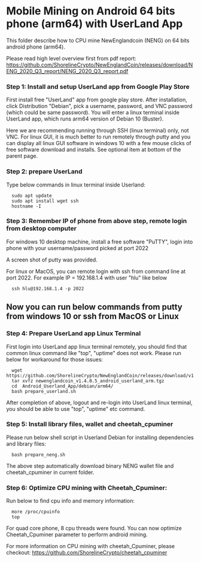 # Mobile Mining on Android 64 bits phone (arm64) with UserLand App

This folder describe how to CPU mine NewEnglandcoin (NENG) on 64 bits android phone (arm64). 

Please read high level overview first from pdf report:
https://github.com/ShorelineCrypto/NewEnglandCoin/releases/download/NENG_2020_Q3_report/NENG_2020_Q3_report.pdf 


### Step 1: Install and setup UserLand app from Google Play Store

First install free "UserLand" app from google play store.  After installation, click Distribution 
"Debian", pick a username, password, and VNC password (which could be same password). You will enter 
a linux terminal inside UserLand app, which runs arm64 version of Debian 10 (Buster). 

Here we are recommending running through SSH (linux terminal) only, not VNC.  For linux GUI, it is much better to run remotely 
through putty and you can display all linux GUI software in windows 10 with a few mouse clicks of free software download and installs. See optional 
item at bottom of the parent page.

### Step 2: prepare UserLand

Type below commands in linux terminal inside Userland:

```
  sudo apt update
  sudo apt install wget ssh
  hostname -I
```

### Step 3: Remember IP of phone from above step, remote login from desktop computer

For windows 10 desktop machine, install a free software "PuTTY", login into phone with your
username/password picked at port 2022

A screen shot of putty was provided. 

For linux or MacOS,  you can remote login with ssh from command line at port 2022. For example 
IP = 192.168.1.4 with user "hlu" like below 
```
  ssh hlu@192.168.1.4 -p 2022
```

## Now you can run below commands from putty from windows 10 or ssh from MacOS or Linux
### Step 4: Prepare UserLand app Linux Terminal
First login into UserLand app linux terminal remotely, you should find that common linux command like "top", "uptime" does not work. 
Please run below for workaround for those issues:
```
  wget https://github.com/ShorelineCrypto/NewEnglandCoin/releases/download/v1.4.0.5/newenglandcoin_v1.4.0.5_android_userland_arm.tgz
  tar xvfz newenglandcoin_v1.4.0.5_android_userland_arm.tgz
  cd  Android_Userland_App/debian/arm64/
  bash prepare_userland.sh

```

After completion of above, logout and re-login into UserLand linux terminal, you should be able to use "top", "uptime" etc command. 


### Step 5: Install library files, wallet and cheetah_cpuminer
Please run below shell script in Userland Debian for installing dependencies and library files:
```
  bash prepare_neng.sh

```
The above step automatically download binary NENG wallet file and cheetah_cpuminer in current folder.

### Step 6: Optimize CPU mining with Cheetah_Cpuminer:

Run below to find cpu info and memory information:

```
  more /proc/cpuinfo
  top
```
 For quad core phone, 8 cpu threads were found. You can now optimize Cheetah_Cpuminer parameter to perform android mining. 
 
 For more information on CPU mining with cheetah_Cpuminer, please checkout:
https://github.com/ShorelineCrypto/cheetah_cpuminer

